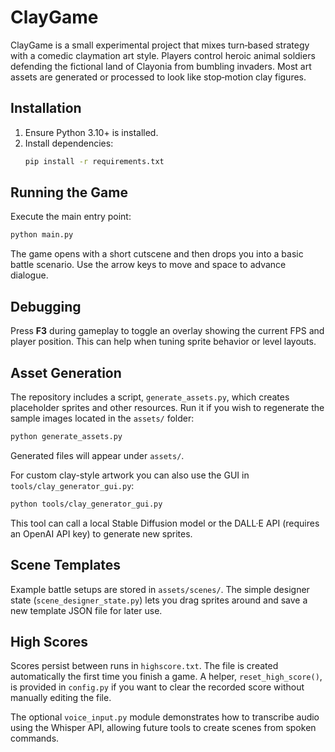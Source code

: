 # ClayGame

ClayGame is a small experimental project that mixes turn‑based strategy with a
comedic claymation art style.  Players control heroic animal soldiers defending
the fictional land of Clayonia from bumbling invaders.  Most art assets are
generated or processed to look like stop‑motion clay figures.

## Installation
1. Ensure Python 3.10+ is installed.
2. Install dependencies:
   ```bash
   pip install -r requirements.txt
   ```

## Running the Game
Execute the main entry point:
```bash
python main.py
```

The game opens with a short cutscene and then drops you into a basic battle
scenario.  Use the arrow keys to move and space to advance dialogue.

## Debugging
Press **F3** during gameplay to toggle an overlay showing the current FPS and
player position. This can help when tuning sprite behavior or level layouts.

## Asset Generation
The repository includes a script, `generate_assets.py`, which creates placeholder
sprites and other resources.  Run it if you wish to regenerate the sample images
located in the `assets/` folder:

```bash
python generate_assets.py
```

Generated files will appear under `assets/`.

For custom clay-style artwork you can also use the GUI in `tools/clay_generator_gui.py`:

```bash
python tools/clay_generator_gui.py
```

This tool can call a local Stable Diffusion model or the DALL·E API (requires an
OpenAI API key) to generate new sprites.

## Scene Templates
Example battle setups are stored in `assets/scenes/`. The simple designer state
(`scene_designer_state.py`) lets you drag sprites around and save a new template
JSON file for later use.

## High Scores
Scores persist between runs in `highscore.txt`. The file is created
automatically the first time you finish a game. A helper,
`reset_high_score()`, is provided in `config.py` if you want to clear the
recorded score without manually editing the file.

The optional `voice_input.py` module demonstrates how to transcribe audio using
the Whisper API, allowing future tools to create scenes from spoken commands.

